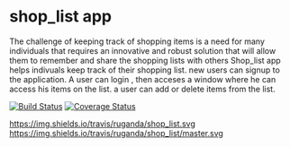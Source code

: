 
# shop_list app
The challenge of keeping track of shopping items is a need for many individuals that requires an innovative and robust solution that will allow them to remember and share the shopping lists with others 
 Shop_list app
 helps indivuals keep track of their shopping list.
new users can signup to the application.
A user can login , then acceses a window where he can access his items on the list.
a user can add  or delete items from the list.

[![Build Status](https://travis-ci.org/ruganda/shop_list.svg?branch=master)](https://travis-ci.org/ruganda/shop_list) 
[![Coverage Status](https://coveralls.io/repos/ruganda/shop_list/badge.svg?branch=master)](https://coveralls.io/r/ruganda/shop_list?branch=master)

https://img.shields.io/travis/ruganda/shop_list.svg
https://img.shields.io/travis/ruganda/shop_list/master.svg
